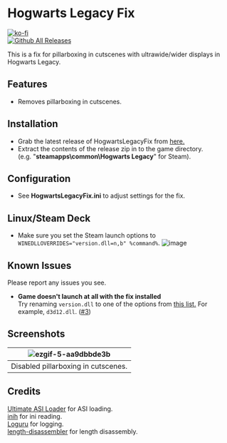 # Hogwarts Legacy Fix
[![ko-fi](https://ko-fi.com/img/githubbutton_sm.svg)](https://ko-fi.com/W7W01UAI9)</br>
[![Github All Releases](https://img.shields.io/github/downloads/Lyall/HogwartsLegacyFix/total.svg)](https://github.com/Lyall/HogwartsLegacyFix/releases)

This is a fix for pillarboxing in cutscenes with ultrawide/wider displays in Hogwarts Legacy.

## Features
- Removes pillarboxing in cutscenes.

## Installation
- Grab the latest release of HogwartsLegacyFix from [here.](https://github.com/Lyall/HogwartsLegacyFix/releases)
- Extract the contents of the release zip in to the game directory.<br />(e.g. "**steamapps\common\Hogwarts Legacy**" for Steam).

## Configuration
- See **HogwartsLegacyFix.ini** to adjust settings for the fix.

## Linux/Steam Deck
- Make sure you set the Steam launch options to `WINEDLLOVERRIDES="version.dll=n,b" %command%`.
![image](https://user-images.githubusercontent.com/695941/218338901-b65546d0-316d-4b46-a6b4-aa7ef9a1ed98.png)


## Known Issues
Please report any issues you see.

- **Game doesn't launch at all with the fix installed**<br />
Try renaming `version.dll` to one of the options from [this list.](https://github.com/ThirteenAG/Ultimate-ASI-Loader#description) For example, `d3d12.dll`. ([#3](https://github.com/Lyall/HogwartsLegacyFix/issues/3#issuecomment-1427009944))

## Screenshots

| ![ezgif-5-aa9dbbde3b](https://user-images.githubusercontent.com/695941/217569024-242b3e90-0c66-46de-9460-6e31eb476f5d.gif) |
|:--:|
| Disabled pillarboxing in cutscenes. |

## Credits
[Ultimate ASI Loader](https://github.com/ThirteenAG/Ultimate-ASI-Loader) for ASI loading. <br />
[inih](https://github.com/jtilly/inih) for ini reading. <br />
[Loguru](https://github.com/emilk/loguru) for logging. <br />
[length-disassembler](https://github.com/Nomade040/length-disassembler) for length disassembly.
